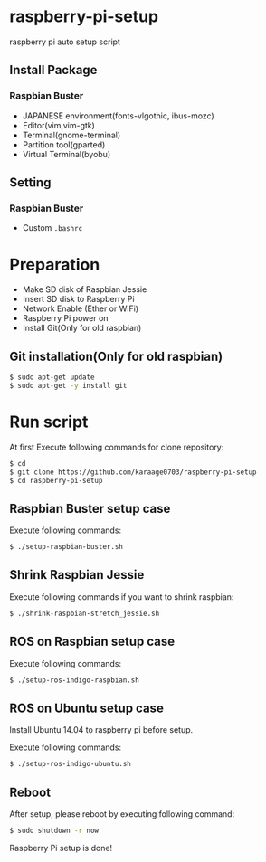 # raspberry-pi-setup
raspberry pi auto setup script

## Install Package
### Raspbian Buster
- JAPANESE environment(fonts-vlgothic, ibus-mozc)
- Editor(vim,vim-gtk)
- Terminal(gnome-terminal)
- Partition tool(gparted)
- Virtual Terminal(byobu)

## Setting
### Raspbian Buster
- Custom `.bashrc`

# Preparation
- Make SD disk of Raspbian Jessie
- Insert SD disk to Raspberry Pi
- Network Enable (Ether or WiFi)
- Raspberry Pi power on
- Install Git(Only for old raspbian)

## Git installation(Only for old raspbian)
```sh
$ sudo apt-get update
$ sudo apt-get -y install git
```

# Run script
At first Execute following commands for clone repository:
```sh
$ cd
$ git clone https://github.com/karaage0703/raspberry-pi-setup
$ cd raspberry-pi-setup
```


## Raspbian Buster setup case
Execute following commands:
```sh
$ ./setup-raspbian-buster.sh
```

## Shrink Raspbian Jessie
Execute following commands if you want to shrink raspbian:
```sh
$ ./shrink-raspbian-stretch_jessie.sh
```

## ROS on Raspbian setup case
Execute following commands:
```sh
$ ./setup-ros-indigo-raspbian.sh
```

## ROS on Ubuntu setup case
Install Ubuntu 14.04 to raspberry pi before setup.

Execute following commands:
```sh
$ ./setup-ros-indigo-ubuntu.sh
```

## Reboot
After setup, please reboot by executing following command:
```sh
$ sudo shutdown -r now
```

Raspberry Pi setup is done!
